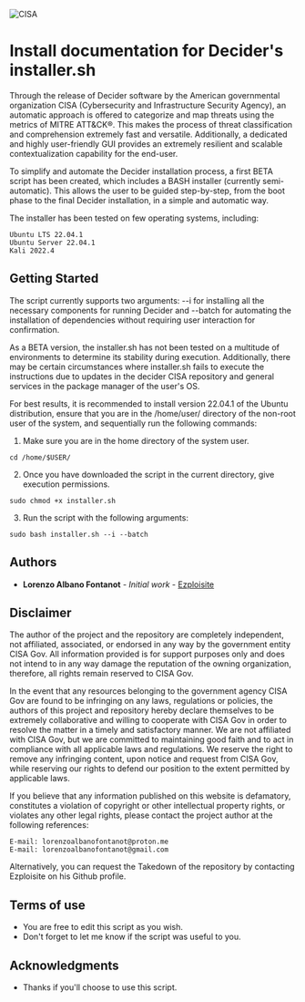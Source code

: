 ![CISA](https://i.postimg.cc/jjfL0wQr/Immagine-2023-03-03-135805.jpg)
# Install documentation for Decider's installer.sh


Through the release of Decider software by the American governmental organization CISA (Cybersecurity and Infrastructure Security Agency), an automatic approach is offered to categorize and map threats using the metrics of MITRE ATT&CK®. This makes the process of threat classification and comprehension extremely fast and versatile. Additionally, a dedicated and highly user-friendly GUI provides an extremely resilient and scalable contextualization capability for the end-user.

To simplify and automate the Decider installation process, a first BETA script has been created, which includes a BASH installer (currently semi-automatic). This allows the user to be guided step-by-step, from the boot phase to the final Decider installation, in a simple and automatic way.

The installer has been tested on few operating systems, including:

```
Ubuntu LTS 22.04.1
Ubuntu Server 22.04.1
Kali 2022.4
```


## Getting Started

The script currently supports two arguments: --i for installing all the necessary components for running Decider and --batch for automating the installation of dependencies without requiring user interaction for confirmation.

As a BETA version, the installer.sh has not been tested on a multitude of environments to determine its stability during execution. Additionally, there may be certain circumstances where installer.sh fails to execute the instructions due to updates in the decider CISA repository and general services in the package manager of the user's OS.

For best results, it is recommended to install version 22.04.1 of the Ubuntu distribution, ensure that you are in the /home/user/ directory of the non-root user of the system, and sequentially run the following commands:

1. Make sure you are in the home directory of the system user. 
```
cd /home/$USER/ 
```
2. Once you have downloaded the script in the current directory, give execution permissions. 
```
sudo chmod +x installer.sh
```
3. Run the script with the following arguments:
```
sudo bash installer.sh --i --batch
```

## Authors

* **Lorenzo Albano Fontanot** - *Initial work* - [Ezploisite](https://github.com/Ezploisite)

## Disclaimer

The author of the project and the repository are completely independent, not affiliated, associated, or endorsed in any way by the government entity CISA Gov. All information provided is for support purposes only and does not intend to in any way damage the reputation of the owning organization, therefore, all rights remain reserved to CISA Gov.

In the event that any resources belonging to the government agency CISA Gov are found to be infringing on any laws, regulations or policies, the authors of this project and repository hereby declare themselves to be extremely collaborative and willing to cooperate with CISA Gov in order to resolve the matter in a timely and satisfactory manner. We are not affiliated with CISA Gov, but we are committed to maintaining good faith and to act in compliance with all applicable laws and regulations. We reserve the right to remove any infringing content, upon notice and request from CISA Gov, while reserving our rights to defend our position to the extent permitted by applicable laws.

If you believe that any information published on this website is defamatory, constitutes a violation of copyright or other intellectual property rights, or violates any other legal rights, please contact the project author at the following references:

```
E-mail: lorenzoalbanofontanot@proton.me
E-mail: lorenzoalbanofontanot@gmail.com
```

Alternatively, you can request the Takedown of the repository by contacting Ezploisite on his Github profile.

## Terms of use

* You are free to edit this script as you wish.
* Don't forget to let me know if the script was useful to you.

## Acknowledgments

* Thanks if you'll choose to use this script.

